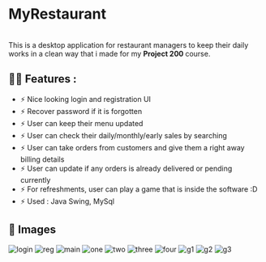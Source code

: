 # MyRestaurant
<br>
This is a desktop application for restaurant managers to keep their daily works in a clean way that i made for my <b>Project 200 </b>course.

## 🤙🏻 Features :
- ⚡ Nice looking login and registration UI
- ⚡ Recover password if it is forgotten
- ⚡ User can keep their menu updated
- ⚡ User can check their daily/monthly/early sales by searching
- ⚡ User can take orders from customers and give them a right away billing details
- ⚡ User can update if any orders is already delivered or pending currently
- ⚡ For refreshments, user can play a game that is inside the software :D
- ⚡ Used : Java Swing, MySql

## 📸 Images
![login](https://github.com/Farhan-meb/Project-200/blob/master/48424314_2084099518349894_5208630577866997760_n.jpg)
![reg](https://github.com/Farhan-meb/Project-200/blob/master/48391878_2084099825016530_2974274159674130432_n.jpg)
![main](https://github.com/Farhan-meb/Project-200/blob/master/48380217_2084099541683225_6786869753060261888_o.jpg)
![one](https://github.com/Farhan-meb/Project-200/blob/master/48385145_2084099538349892_5444830594913533952_n.jpg)
![two](https://github.com/Farhan-meb/Project-200/blob/master/48387965_2084099601683219_7382372646597427200_o.jpg)
![three](https://github.com/Farhan-meb/Project-200/blob/master/48394829_2084099621683217_5609059295225184256_o.jpg)
![four](https://github.com/Farhan-meb/Project-200/blob/master/48387245_2084099685016544_7023684444351365120_n.jpg)
![g1](https://github.com/Farhan-meb/Project-200/blob/master/48421933_2084099728349873_7319587599188754432_o.jpg)
![g2](https://github.com/Farhan-meb/Project-200/blob/master/48425624_2084099751683204_1746283421371465728_o.jpg)
![g3](https://github.com/Farhan-meb/Project-200/blob/master/48376293_2084099758349870_6319072171561844736_o.jpg)



